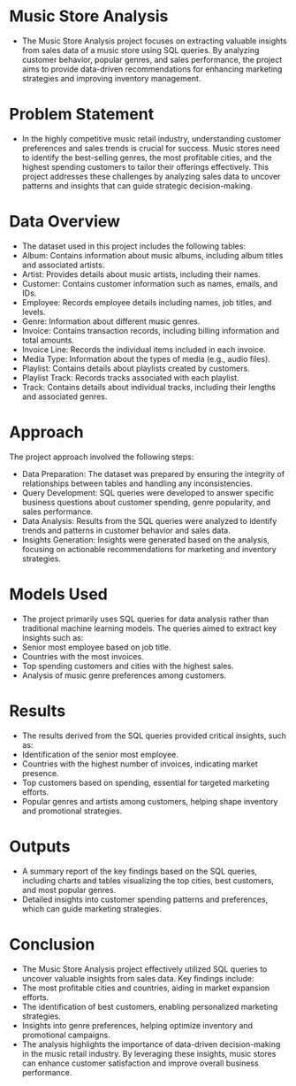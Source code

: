 # Music Store Analysis
- The Music Store Analysis project focuses on extracting valuable insights from sales data of a music store using SQL queries. By analyzing customer behavior, popular genres, and sales performance, the project aims to provide data-driven recommendations for enhancing marketing strategies and improving inventory management.

# Problem Statement
- In the highly competitive music retail industry, understanding customer preferences and sales trends is crucial for success. Music stores need to identify the best-selling genres, the most profitable cities, and the highest spending customers to tailor their offerings effectively. This project addresses these challenges by analyzing sales data to uncover patterns and insights that can guide strategic decision-making.

# Data Overview
- The dataset used in this project includes the following tables:
- Album: Contains information about music albums, including album titles and associated artists.
- Artist: Provides details about music artists, including their names.
- Customer: Contains customer information such as names, emails, and IDs.
- Employee: Records employee details including names, job titles, and levels.
- Genre: Information about different music genres.
- Invoice: Contains transaction records, including billing information and total amounts.
- Invoice Line: Records the individual items included in each invoice.
- Media Type: Information about the types of media (e.g., audio files).
- Playlist: Contains details about playlists created by customers.
- Playlist Track: Records tracks associated with each playlist.
- Track: Contains details about individual tracks, including their lengths and associated genres.

# Approach
The project approach involved the following steps:
- Data Preparation: The dataset was prepared by ensuring the integrity of relationships between tables and handling any inconsistencies.
- Query Development: SQL queries were developed to answer specific business questions about customer spending, genre popularity, and sales performance.
- Data Analysis: Results from the SQL queries were analyzed to identify trends and patterns in customer behavior and sales data.
- Insights Generation: Insights were generated based on the analysis, focusing on actionable recommendations for marketing and inventory strategies.

# Models Used
- The project primarily uses SQL queries for data analysis rather than traditional machine learning models. The queries aimed to extract key insights such as:
- Senior most employee based on job title.
- Countries with the most invoices.
- Top spending customers and cities with the highest sales.
- Analysis of music genre preferences among customers.

# Results
- The results derived from the SQL queries provided critical insights, such as:
- Identification of the senior most employee.
- Countries with the highest number of invoices, indicating market presence.
- Top customers based on spending, essential for targeted marketing efforts.
- Popular genres and artists among customers, helping shape inventory and promotional strategies.

# Outputs
- A summary report of the key findings based on the SQL queries, including charts and tables visualizing the top cities, best customers, and most popular genres.
- Detailed insights into customer spending patterns and preferences, which can guide marketing strategies.

# Conclusion
- The Music Store Analysis project effectively utilized SQL queries to uncover valuable insights from sales data. Key findings include:
- The most profitable cities and countries, aiding in market expansion efforts.
- The identification of best customers, enabling personalized marketing strategies.
- Insights into genre preferences, helping optimize inventory and promotional campaigns.
- The analysis highlights the importance of data-driven decision-making in the music retail industry. By leveraging these insights, music stores can enhance customer satisfaction and improve overall business performance.

